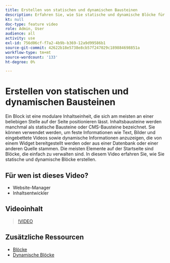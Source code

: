 ```yaml
---
title: Erstellen von statischen und dynamischen Bausteinen
description: Erfahren Sie, wie Sie statische und dynamische Blöcke für Ihre Store-Seiten erstellen.
kt: null
doc-type: feature video
role: Admin, User
audience: all
activity: use
exl-id: 756d06cf-f7a2-4b9b-b369-12a9d99586b1
source-git-commit: 42622b18e5738e8cb57f247029c189884698851a
workflow-type: tm+mt
source-wordcount: '133'
ht-degree: 0%

---
```


# Erstellen von statischen und dynamischen Bausteinen

Ein Block ist eine modulare Inhaltseinheit, die sich am meisten an einer beliebigen Stelle auf der Seite positionieren lässt. Inhaltsbausteine werden manchmal als statische Bausteine oder CMS-Bausteine bezeichnet. Sie können verwendet werden, um feste Informationen wie Text, Bilder und eingebettete Videos sowie dynamische Informationen anzuzeigen, die von einem Widget bereitgestellt werden oder aus einer Datenbank oder einer anderen Quelle stammen. Die meisten Elemente auf der Startseite sind Blöcke, die einfach zu verwalten sind. In diesem Video erfahren Sie, wie Sie statische und dynamische Blöcke erstellen.

## Für wen ist dieses Video?

- Website-Manager
- Inhaltsentwickler

## Videoinhalt

>[!VIDEO](https://video.tv.adobe.com/v/343783?quality=12&learn=on)

## Zusätzliche Ressourcen

- [Blöcke](https://docs.magento.com/user-guide/cms/blocks.html)
- [Dynamische Blöcke](https://docs.magento.com/user-guide/cms/dynamic-blocks.html)
